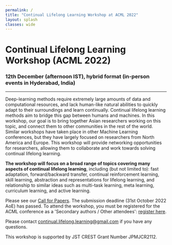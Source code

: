 ```yaml
---
permalink: /
title: "Continual Lifelong Learning Workshop at ACML 2022"
layout: splash
classes: wide
---
```


# Continual Lifelong Learning Workshop (ACML 2022)
### 12th December (afternoon IST), hybrid format (in-person events in Hyderabad, India)
--------------------------------------

Deep-learning methods require extremely large amounts of data and computational resources, and lack human-like natural abilities to quickly adapt to their surroundings and learn continually. Continual lifelong learning methods aim to bridge this gap between humans and machines. In this workshop, our goal is to bring together Asian researchers working on this topic, and connect them to other communities in the rest of the world. Similar workshops have taken place in other Machine Learning conferences, but they have largely focused on researchers from North America and Europe. This workshop will provide networking opportunities for researchers, allowing them to collaborate and work towards solving continual lifelong learning.

**The workshop will focus on a broad range of topics covering many aspects of continual lifelong learning**, including (but not limited to): fast adaptation, forward/backward transfer, continual reinforcement learning, skill learning, abstraction and representations for lifelong learning, and relationship to similar ideas such as multi-task learning, meta learning, curriculum learning, and active learning.

Please see our [Call for Papers](/cfp/). The submission deadline (31st October 2022 AoE) has passed. To attend the workshop, you must be registered for the ACML conference as a 'Secondary authors / Other attendees': [register here](https://www.acml-conf.org/2022/registration.html). 

Please contact [continual.lifelong.learning@gmail.com](mailto:continual.lifelong.learning@gmail.com) if you have any questions. 

This workshop is supported by JST CREST Grant Number JPMJCR2112.